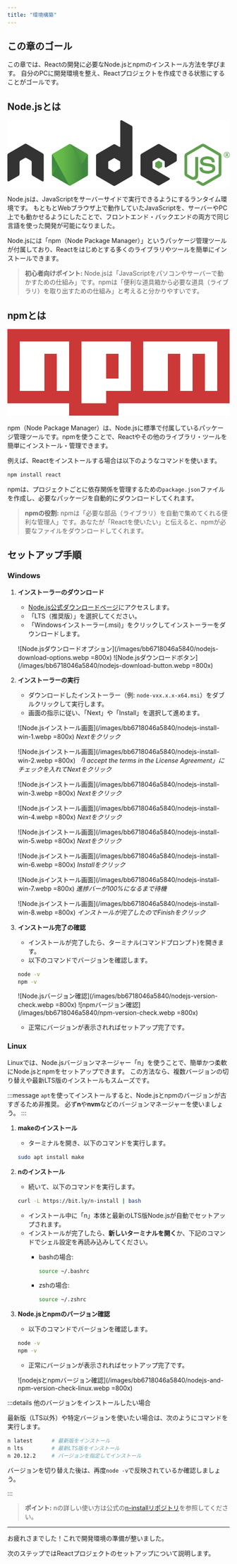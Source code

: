 ```yaml
---
title: "環境構築"
---
```


## この章のゴール

この章では、Reactの開発に必要なNode.jsとnpmのインストール方法を学びます。
自分のPCに開発環境を整え、Reactプロジェクトを作成できる状態にすることがゴールです。

## Node.jsとは

![Node.jsロゴ](/images/bb6718046a5840/nodejs-logo-dark.webp)

Node.jsは、JavaScriptをサーバーサイドで実行できるようにするランタイム環境です。
もともとWebブラウザ上で動作していたJavaScriptを、サーバーやPC上でも動かせるようにしたことで、フロントエンド・バックエンドの両方で同じ言語を使った開発が可能になりました。

Node.jsには「npm（Node Package Manager）」というパッケージ管理ツールが付属しており、Reactをはじめとする多くのライブラリやツールを簡単にインストールできます。

> **初心者向けポイント:**
> Node.jsは「JavaScriptをパソコンやサーバーで動かすための仕組み」です。npmは「便利な道具箱から必要な道具（ライブラリ）を取り出すための仕組み」と考えると分かりやすいです。

## npmとは

![npmロゴ](/images/bb6718046a5840/npm-logo.webp)

npm（Node Package Manager）は、Node.jsに標準で付属しているパッケージ管理ツールです。npmを使うことで、Reactやその他のライブラリ・ツールを簡単にインストール・管理できます。

例えば、Reactをインストールする場合は以下のようなコマンドを使います。

```sh
npm install react
```

npmは、プロジェクトごとに依存関係を管理するための`package.json`ファイルを作成し、必要なパッケージを自動的にダウンロードしてくれます。

> **npmの役割:**
> npmは「必要な部品（ライブラリ）を自動で集めてくれる便利な管理人」です。あなたが「Reactを使いたい」と伝えると、npmが必要なファイルをダウンロードしてくれます。

## セットアップ手順

### Windows

1. **インストーラーのダウンロード**
   - [Node.js公式ダウンロードページ](https://nodejs.org/ja/download/)にアクセスします。
   - 「LTS（推奨版）」を選択してください。
   - 「Windowsインストーラー(.msi)」をクリックしてインストーラーをダウンロードします。

   ![Node.jsダウンロードオプション](/images/bb6718046a5840/nodejs-download-options.webp =800x)
   ![Node.jsダウンロードボタン](/images/bb6718046a5840/nodejs-download-button.webp =800x)

2. **インストーラーの実行**
   - ダウンロードしたインストーラー（例: `node-vxx.x.x-x64.msi`）をダブルクリックして実行します。
   - 画面の指示に従い、「Next」や「Install」を選択して進めます。

   ![Node.jsインストール画面](/images/bb6718046a5840/nodejs-install-win-1.webp =800x)
   *Nextをクリック*

   ![Node.jsインストール画面](/images/bb6718046a5840/nodejs-install-win-2.webp =800x)
   *「I accept the terms in the License Agreement」にチェックを入れてNextをクリック*

   ![Node.jsインストール画面](/images/bb6718046a5840/nodejs-install-win-3.webp =800x)
   *Nextをクリック*

   ![Node.jsインストール画面](/images/bb6718046a5840/nodejs-install-win-4.webp =800x)
   *Nextをクリック*

   ![Node.jsインストール画面](/images/bb6718046a5840/nodejs-install-win-5.webp =800x)
   *Nextをクリック*

   ![Node.jsインストール画面](/images/bb6718046a5840/nodejs-install-win-6.webp =800x)
   *Installをクリック*

   ![Node.jsインストール画面](/images/bb6718046a5840/nodejs-install-win-7.webp =800x)
   *進捗バーが100%になるまで待機*

   ![Node.jsインストール画面](/images/bb6718046a5840/nodejs-install-win-8.webp =800x)
   *インストールが完了したのでFinishをクリック*

3. **インストール完了の確認**
   - インストールが完了したら、ターミナル(コマンドプロンプト)を開きます。
   - 以下のコマンドでバージョンを確認します。

   ```sh
   node -v
   npm -v
   ```

   ![Node.jsバージョン確認](/images/bb6718046a5840/nodejs-version-check.webp =800x)
   ![npmバージョン確認](/images/bb6718046a5840/npm-version-check.webp =800x)

   - 正常にバージョンが表示されればセットアップ完了です。

### Linux

Linuxでは、Node.jsバージョンマネージャー「n」を使うことで、簡単かつ柔軟にNode.jsとnpmをセットアップできます。
この方法なら、複数バージョンの切り替えや最新LTS版のインストールもスムーズです。

:::message
`apt`を使ってインストールすると、Node.jsとnpmのバージョンが古すぎるため非推奨。
必ず**n**や**nvm**などのバージョンマネージャーを使いましょう。
:::

1. **makeのインストール**

   - ターミナルを開き、以下のコマンドを実行します。

   ```sh
   sudo apt install make
   ```

2. **nのインストール**

   - 続いて、以下のコマンドを実行します。

   ```sh
   curl -L https://bit.ly/n-install | bash
   ```

   - インストール中に「n」本体と最新のLTS版Node.jsが自動でセットアップされます。
   - インストールが完了したら、**新しいターミナルを開く**か、下記のコマンドでシェル設定を再読み込みしてください。
      - bashの場合:

         ```bash
         source ~/.bashrc
         ```

      - zshの場合:

         ```bash
         source ~/.zshrc
         ```

3. **Node.jsとnpmのバージョン確認**

   - 以下のコマンドでバージョンを確認します。

   ```sh
   node -v
   npm -v
   ```

   - 正常にバージョンが表示されればセットアップ完了です。

   ![nodejsとnpmバージョン確認](/images/bb6718046a5840/nodejs-and-npm-version-check-linux.webp =800x)

:::details 他のバージョンをインストールしたい場合

最新版（LTS以外）や特定バージョンを使いたい場合は、次のようにコマンドを実行します。

```sh
n latest      # 最新版をインストール
n lts         # 最新LTS版をインストール
n 20.12.2     # バージョンを指定してインストール
```

バージョンを切り替えた後は、再度`node -v`で反映されているか確認しましょう。

:::

> **ポイント:** nの詳しい使い方は公式の[n-installリポジトリ](https://github.com/mklement0/n-install)を参照してください。

---

お疲れさまでした！これで開発環境の準備が整いました。

次のステップではReactプロジェクトのセットアップについて説明します。
